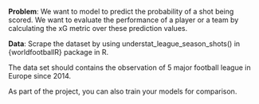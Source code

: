 **Problem**: We want to model to predict the probability of a shot being scored. We want to evaluate the performance of a player or a team by calculating the xG metric over these prediction values.

**Data**: Scrape the dataset by using understat_league_season_shots() in {worldfootballR} package in R.
 
The data set should contains the observation of 5 major football league in Europe since 2014.

As part of the project, you can also train your models for comparison.
